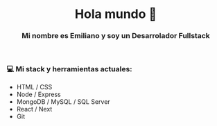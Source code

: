 <h1 align='center'>Hola mundo 👋</h1>

<h3 align='center'> Mi nombre es Emiliano y soy un Desarrolador Fullstack </h3>

<br/>

### 💻 Mi stack y herramientas actuales:

- HTML / CSS
- Node / Express
- MongoDB / MySQL / SQL Server
- React / Next
- Git

